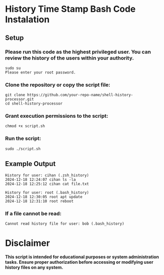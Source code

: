 # History Time Stamp Bash Code Instalation

## Setup

### Please run this code as the highest privileged user. You can review the history of the users within your authority.
	
	sudo su
	Please enter your root password.
 

### Clone the repository or copy the script file:

	git clone https://github.com/your-repo-name/shell-history-processor.git
	cd shell-history-processor


### Grant execution permissions to the script:

	chmod +x script.sh


### Run the script:

	sudo ./script.sh


## Example Output

	History for user: cihan (.zsh_history)
	2024-12-18 12:24:07 cihan ls -la
	2024-12-18 12:25:12 cihan cat file.txt

	History for user: root (.bash_history)
	2024-12-18 12:30:05 root apt update
	2024-12-18 12:31:10 root reboot
	

### If a file cannot be read:
	
	Cannot read history file for user: bob (.bash_history)
	

# Disclaimer

**This script is intended for educational purposes or system administration tasks. Ensure proper authorization before accessing or modifying user history files on any system.**
